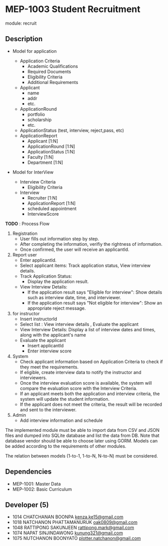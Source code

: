 # MEP-1003 Student Recruitment

module: recruit

## Description

- Model for application

  - Application Criteria
    - Academic Qualifications
    - Required Documents
    - Eligibility Criteria
    - Additional Requirements
  - Applicant
    - name
    - addr
    - etc.
  - ApplicationRound
    - portfolio
    - scholarship
    - etc.
  - ApplicationStatus (test, interview, reject,pass, etc)
  - ApplicationReport
    - Applicant [1:N]
    - ApplicationRound [1:N]
    - ApplicationStatus [1:N]
    - Faculty [1:N]
    - Department [1:N]

- Model for InterView
  - Interview Criteria
    - Eligibility Criteria
  - Interview
    - Recruiter [1:N]
    - ApplicationReport [1:N]
    - scheduled appointment
    - InterviewScore

**TODO** : Process Flow

1. Registration
   - User fills out information step by step.
   - After completing the information, verifiy the rightness of information.
   - Once confirmed, the user will receive an applicantId.
2. Report user
   - Enter applicantId.
   - Select applicant items: Track application status, View interview details.
   - Track Application Status:
     - Display the application result.
   - View Interview Details:
     - If the application result says "Eligible for interview": Show details such as interview date, time, and interviewer.
     - If the application result says "Not eligible for interview": Show an appropriate reject message.
3. for instructor
   - Insert instructorId
   - Select list : View interview details , Evaluate the applicant
   - View Interview Details: Display a list of interview dates and times, along with the applicant's name
   - Evaluate the applicant
     - Insert applicantId
     - Enter interview score
4. System
   - Check applicant information based on Application Criteria to check if they meet the requirements.
   - If eligible, create interview data to notify the instructor and interviewers.
   - Once the interview evaluation score is available, the system will compare the evaluation score with the Interview Criteria.
   - If an applicant meets both the application and interview criteria, the system will update the student information.
   - If the applicant does not meet the criteria, the result will be recorded and sent to the interviewer.
5. Admin
   - Add interview information and schedule

The implemented module must be able to import data from CSV and JSON files and dumped
into SQLite database and list the data from DB. Note that database vendor should be able
to choose later using GORM. Models can be added according to the requirements of other
modules.

The relation between models (1-to-1, 1-to-N, N-to-N) must be considered.

## Dependencies

- MEP-1001: Master Data
- MEP-1002: Basic Curriculum

## Developer (5)

- 1014 CHATCHANAN BOONPA kenza.ke15@gmail.com
- 1018 NATCHANON PHATTAMANURUK oak0809@gmail.com
- 1048 RATTIPONG SAKUNJEEN rattipong.mark@gmail.com
- 1074 NAPAT SINJINDAWONG kunung321@gmail.com
- 1075 NUTCHANON BOONYATO plotter.natchanon@gmail.com
